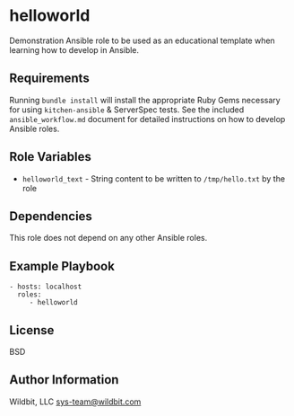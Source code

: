 helloworld
==========

Demonstration Ansible role to be used as an educational template when learning how to develop in Ansible.

Requirements
------------

Running `bundle install` will install the appropriate Ruby Gems necessary for using `kitchen-ansible` & ServerSpec tests.  See the included `ansible_workflow.md` document for detailed instructions on how to develop Ansible roles.

Role Variables
--------------

  * `helloworld_text` - String content to be written to `/tmp/hello.txt` by the role

Dependencies
------------

This role does not depend on any other Ansible roles.

Example Playbook
----------------

    - hosts: localhost
      roles:
         - helloworld

License
-------

BSD

Author Information
------------------

Wildbit, LLC <sys-team@wildbit.com>
